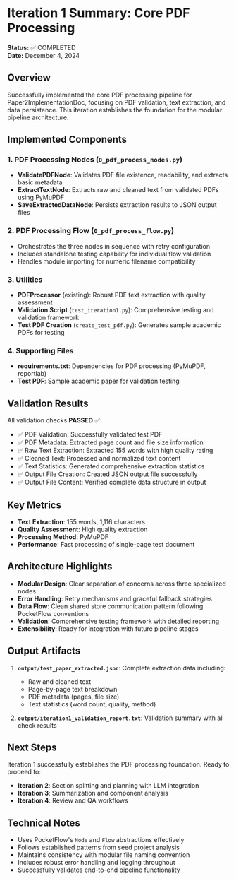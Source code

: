# Iteration 1 Summary: Core PDF Processing

**Status:** ✅ COMPLETED  
**Date:** December 4, 2024

## Overview

Successfully implemented the core PDF processing pipeline for Paper2ImplementationDoc, focusing on PDF validation, text extraction, and data persistence. This iteration establishes the foundation for the modular pipeline architecture.

## Implemented Components

### 1. PDF Processing Nodes (`0_pdf_process_nodes.py`)

- **ValidatePDFNode**: Validates PDF file existence, readability, and extracts basic metadata
- **ExtractTextNode**: Extracts raw and cleaned text from validated PDFs using PyMuPDF
- **SaveExtractedDataNode**: Persists extraction results to JSON output files

### 2. PDF Processing Flow (`0_pdf_process_flow.py`)

- Orchestrates the three nodes in sequence with retry configuration
- Includes standalone testing capability for individual flow validation
- Handles module importing for numeric filename compatibility

### 3. Utilities

- **PDFProcessor** (existing): Robust PDF text extraction with quality assessment
- **Validation Script** (`test_iteration1.py`): Comprehensive testing and validation framework
- **Test PDF Creation** (`create_test_pdf.py`): Generates sample academic PDFs for testing

### 4. Supporting Files

- **requirements.txt**: Dependencies for PDF processing (PyMuPDF, reportlab)
- **Test PDF**: Sample academic paper for validation testing

## Validation Results

All validation checks **PASSED** ✅:

- ✅ PDF Validation: Successfully validated test PDF
- ✅ PDF Metadata: Extracted page count and file size information  
- ✅ Raw Text Extraction: Extracted 155 words with high quality rating
- ✅ Cleaned Text: Processed and normalized text content
- ✅ Text Statistics: Generated comprehensive extraction statistics
- ✅ Output File Creation: Created JSON output file successfully
- ✅ Output File Content: Verified complete data structure in output

## Key Metrics

- **Text Extraction**: 155 words, 1,116 characters
- **Quality Assessment**: High quality extraction
- **Processing Method**: PyMuPDF
- **Performance**: Fast processing of single-page test document

## Architecture Highlights

- **Modular Design**: Clear separation of concerns across three specialized nodes
- **Error Handling**: Retry mechanisms and graceful fallback strategies
- **Data Flow**: Clean shared store communication pattern following PocketFlow conventions
- **Validation**: Comprehensive testing framework with detailed reporting
- **Extensibility**: Ready for integration with future pipeline stages

## Output Artifacts

1. **`output/test_paper_extracted.json`**: Complete extraction data including:
   - Raw and cleaned text
   - Page-by-page text breakdown
   - PDF metadata (pages, file size)
   - Text statistics (word count, quality, method)

2. **`output/iteration1_validation_report.txt`**: Validation summary with all check results

## Next Steps

Iteration 1 successfully establishes the PDF processing foundation. Ready to proceed to:

- **Iteration 2**: Section splitting and planning with LLM integration
- **Iteration 3**: Summarization and component analysis  
- **Iteration 4**: Review and QA workflows

## Technical Notes

- Uses PocketFlow's `Node` and `Flow` abstractions effectively
- Follows established patterns from seed project analysis
- Maintains consistency with modular file naming convention
- Includes robust error handling and logging throughout
- Successfully validates end-to-end pipeline functionality 